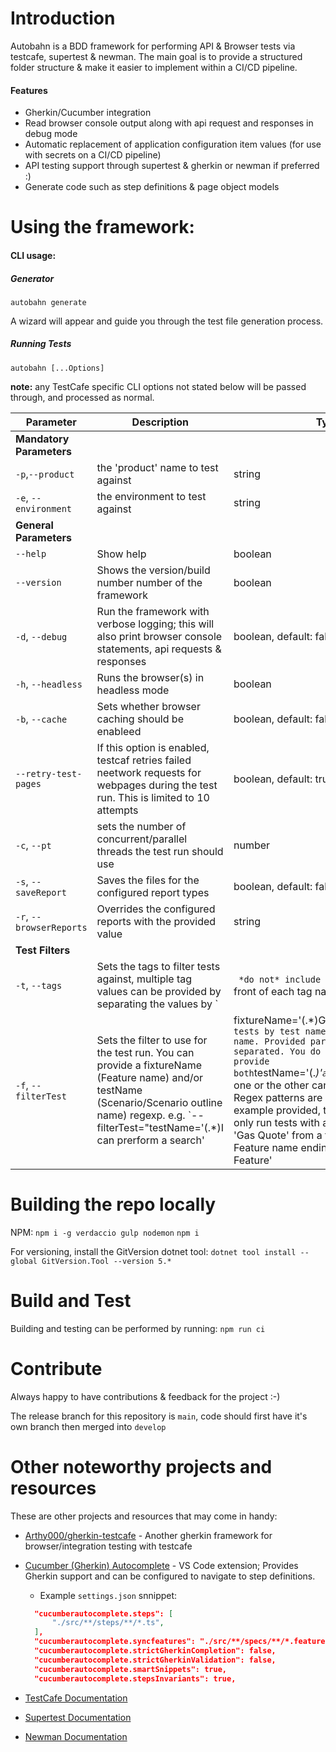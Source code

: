 # Introduction

Autobahn is a BDD framework for performing API & Browser tests via testcafe, supertest & newman.
The main goal is to provide a structured folder structure & make it easier to implement within a CI/CD pipeline.

#### Features
* Gherkin/Cucumber integration
* Read browser console output along with api request and responses in debug mode
* Automatic replacement of application configuration item values (for use with secrets on a CI/CD pipeline)
* API testing support through supertest & gherkin or newman if preferred :)
* Generate code such as step definitions & page object models 
# Using the framework:

#### CLI usage:

##### Generator
`autobahn generate`

A wizard will appear and guide you through the test file generation process.

##### Running Tests
`autobahn [...Options]`

**note:** any TestCafe specific CLI options not stated below will be passed through, and processed as normal.


| Parameter                | Description                                                                                                                                                                                                                                                                                                                                                                                                                                                                                                                                                                                                                                         | Type                    |
| ------------------------ | --------------------------------------------------------------------------------------------------------------------------------------------------------------------------------------------------------------------------------------------------------------------------------------------------------------------------------------------------------------------------------------------------------------------------------------------------------------------------------------------------------------------------------------------------------------------------------------------------------------------------------------------------- | ----------------------- |
| **Mandatory Parameters** |
| `-p`,`--product`         | the 'product' name to test against                                                                                                                                                                                                                                                                                                                                                                                                                                                                                                                                                                                                                  | string                  |
| `-e`, `--environment`    | the environment to test against                                                                                                                                                                                                                                                                                                                                                                                                                                                                                                                                                                                                                     | string                  |
| **General Parameters**   |
| `--help`                 | Show help                                                                                                                                                                                                                                                                                                                                                                                                                                                                                                                                                                                                                                           | boolean                 |
| `--version`              | Shows the version/build number number of the framework                                                                                                                                                                                                                                                                                                                                                                                                                                                                                                                                                                                              | boolean                 |
| `-d`, `--debug`          | Run the framework with verbose logging; this will also print browser console statements, api requests & responses                                                                                                                                                                                                                                                                                                                                                                                                                                                                                                                                   | boolean, default: false |
| `-h`, `--headless`       | Runs the browser(s) in headless mode                                                                                                                                                                                                                                                                                                                                                                                                                                                                                                                                                                                                                | boolean                 |
| `-b`, `--cache`          | Sets whether browser caching should be enableed                                                                                                                                                                                                                                                                                                                                                                                                                                                                                                                                                                                                     | boolean, default: false |
| `--retry-test-pages`     | If this option is enabled, testcaf retries failed neetwork requests for webpages during the test run. This is limited to 10 attempts                                                                                                                                                                                                                                                                                                                                                                                                                                                                                                                | boolean, default: true  |
| `-c`, `--pt`             | sets the number of concurrent/parallel threads the test run should use                                                                                                                                                                                                                                                                                                                                                                                                                                                                                                                                                                              | number                  |
| `-s`, `--saveReport`     | Saves the files for the configured report types                                                                                                                                                                                                                                                                                                                                                                                                                                                                                                                                                                                                     | boolean, default: false |
| `-r`, `--browserReports` | Overrides the configured reports with the provided value                                                                                                                                                                                                                                                                                                                                                                                                                                                                                                                                                                                            | string                  |
| **Test Filters**         |
| `-t`, `--tags`           | Sets the tags to filter tests against, multiple tag values can be provided by separating the values by `|`  *do not* include the `@` symbol in front of each tag name                                                                                                                                                                                                                                                                                                                                                                                                                                                                               | string                  |
| `-f`, `--filterTest`     | Sets the filter to use for the test run. You can provide a fixtureName (Feature name) and/or testName (Scenario/Scenario outline name) regexp. e.g. `--filterTest="testName='(.\*)I can prerform a search' | fixtureName='(.\*)Google'"` Filters tests by test name and/or fixture name. Provided parameters are pipe separated. You do not need to provide both `testName='(.*)'` and `fixtureName='(.*)'` one or the other can be sufficient. Regex patterns are supported. In the example provided, tests are filtered to only run tests with a name ending in 'Gas Quote' from a feature file with the Feature name ending in 'Quoting Feature' | string                  |




# Building the repo locally

NPM:
`npm i -g verdaccio gulp nodemon`
`npm i`

For versioning, install the GitVersion dotnet tool:
`dotnet tool install --global GitVersion.Tool --version 5.*`

# Build and Test

Building and testing can be performed by running: `npm run ci`

# Contribute

Always happy to have contributions & feedback for the project :-)

The release branch for this repository is `main`, code should first have it's own branch then merged into `develop`

# Other noteworthy projects and resources

These are other projects and resources that may come in handy:

- [Arthy000/gherkin-testcafe](https://github.com/Arthy000/gherkin-testcafe) - Another gherkin framework for browser/integration testing with testcafe

- [Cucumber (Gherkin) Autocomplete](vscode:extension/alexkrechik.cucumberautocomplete) - VS Code extension; Provides Gherkin support and can be configured to navigate to step definitions.
  
  - Example `settings.json` snnippet:
  ```json
    "cucumberautocomplete.steps": [
        "./src/**/steps/**/*.ts",
    ],
    "cucumberautocomplete.syncfeatures": "./src/**/specs/**/*.feature",
    "cucumberautocomplete.strictGherkinCompletion": false,
    "cucumberautocomplete.strictGherkinValidation": false,
    "cucumberautocomplete.smartSnippets": true,
    "cucumberautocomplete.stepsInvariants": true,
    ```
- [TestCafe Documentation](https://testcafe.io/documentation/402632/reference)
- [Supertest Documentation](https://www.npmjs.com/package/supertest)
- [Newman Documentation](https://www.npmjs.com/package/newman)
